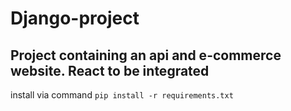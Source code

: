 # Django-project
## Project containing an api and e-commerce website. React to be integrated
install via command <code>pip install -r requirements.txt</code>
